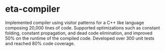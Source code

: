# eta-compiler
Implemented compiler using visitor patterns for a C++ like language composing 20,000 lines of code. Supported optimizations such as constant folding, constant propagation, and dead code elimination, and improved 50% on the runtime of the compiled code. Developed over 300 unit tests and reached 80% code coverage.
